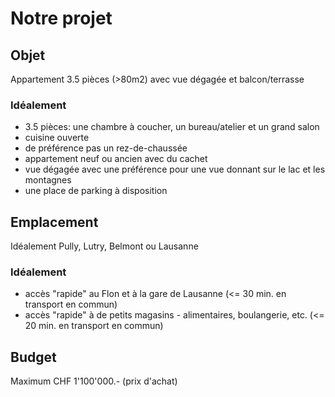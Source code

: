 # Notre projet 

## Objet 
Appartement 3.5 pièces (>80m2) avec vue dégagée et balcon/terrasse 

### Idéalement  
- 3.5 pièces: une chambre à coucher, un bureau/atelier et un grand salon
- cuisine ouverte 
- de préférence pas un rez-de-chaussée 
- appartement neuf ou ancien avec du cachet 
- vue dégagée avec une préférence pour une vue donnant sur le lac et les montagnes
- une place de parking à disposition

## Emplacement 
Idéalement Pully, Lutry, Belmont ou Lausanne 

### Idéalement 
- accès "rapide" au Flon et à la gare de Lausanne (<= 30 min. en transport en commun)
- accès "rapide" à de petits magasins - alimentaires, boulangerie, etc. (<= 20 min. en transport en commun)

## Budget 
Maximum CHF 1'100'000.- (prix d'achat) 

